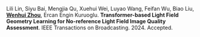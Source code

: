 Lili Lin, Siyu Bai, Mengjia Qu, Xuehui Wei, Luyao Wang, Feifan Wu, Biao Liu, [**Wenhui Zhou**](https://faculty.hdu.edu.cn/jsjxy/zwh_en/main.htm), Ercan Engin Kuruoglu. **Transformer-based Light Field Geometry Learning for No-reference Light Field Image Quality Assessment**. IEEE Transactions on Broadcasting. 2024. Accepted.
